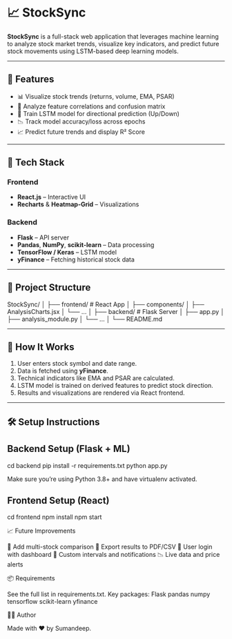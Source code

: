 # 📈 StockSync

**StockSync** is a full-stack web application that leverages machine learning to analyze stock market trends, visualize key indicators, and predict future stock movements using LSTM-based deep learning models.

---

## 🚀 Features

- 📊 Visualize stock trends (returns, volume, EMA, PSAR)
- 🔁 Analyze feature correlations and confusion matrix
- 🧠 Train LSTM model for directional prediction (Up/Down)
- 📉 Track model accuracy/loss across epochs
- 📈 Predict future trends and display R² Score

---

## 🧩 Tech Stack

### Frontend
- **React.js** – Interactive UI
- **Recharts** & **Heatmap-Grid** – Visualizations

### Backend
- **Flask** – API server
- **Pandas**, **NumPy**, **scikit-learn** – Data processing
- **TensorFlow / Keras** – LSTM model
- **yFinance** – Fetching historical stock data

---

## 📂 Project Structure

StockSync/
│
├── frontend/                # React App
│   ├── components/
│   ├── AnalysisCharts.jsx
│   └── ...
│
├── backend/                 # Flask Server
│   ├── app.py
│   ├── analysis_module.py
│   └── ...
│
└── README.md


---

## 📌 How It Works

1. User enters stock symbol and date range.
2. Data is fetched using **yFinance**.
3. Technical indicators like EMA and PSAR are calculated.
4. LSTM model is trained on derived features to predict stock direction.
5. Results and visualizations are rendered via React frontend.

---

## 🛠️ Setup Instructions

## Backend Setup (Flask + ML)
 
cd backend
pip install -r requirements.txt
python app.py

Make sure you’re using Python 3.8+ and have virtualenv activated.

## Frontend Setup (React)

cd frontend
npm install
npm start

📈 Future Improvements

📌 Add multi-stock comparison
🧾 Export results to PDF/CSV
🔑 User login with dashboard
📅 Custom intervals and notifications
📉 Live data and price alerts

📦 Requirements

See the full list in requirements.txt. Key packages:
Flask
pandas
numpy
tensorflow
scikit-learn
yfinance

🧑‍💻 Author

Made with ❤️ by Sumandeep.


